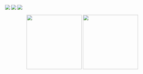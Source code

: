 <p>
<a href="mailto:shoukou.lee@gmail.com" target="_blank"><img src="https://img.shields.io/badge/shoukou.lee-EA4335?style=flat-square&logo=Gmail&logoColor=white"/></a>
<a href="https://www.linkedin.com/in/shoukou-lee" target="_blank"><img src="https://img.shields.io/badge/shoukou--lee-0A66C2?style=flat-square&logo=Linkedin&logoColor=white"/></a>
<a href="https://solved.ac/profile/seungho_lee"><img src="http://mazassumnida.wtf/api/mini/generate_badge?boj=seungho_lee"></a>
</p>

<p align='center'>
  <a href="#"><img src="https://github-readme-stats.vercel.app/api?username=shoukou-lee&show_icons=true&theme=city_lights&include_all_commits=true&hide_border=true&count_private=true" height="180"></a>   
  <a href="#"><img src="https://github-readme-stats.vercel.app/api/top-langs/?username=shoukou-lee&show_icons=true&theme=city_lights&layout=compact&hide_border=true" height="180"></a>
</p>  

<!--

skills

<p>
  <img src="https://img.shields.io/badge/Spring_Boot-28282B?style=flat-square&logo=spring-boot&logoColor=white"/>
</p>
<p>
  <img src="https://img.shields.io/badge/Java-28282B?style=flat-square&logo=Java&logoColor=white"/>
  <img src="https://img.shields.io/badge/Python3-28282B?style=flat-square&logo=python&logoColor=white"/>
  <img src="https://img.shields.io/badge/C%2B%2B-28282B?style=flat-square&logo=c%2B%2B&logoColor=white"/>
  <img src="https://img.shields.io/badge/CUDA-28282B?style=flat-square&logoColor=white"/>
  <img src="https://img.shields.io/badge/CUDA-28282B?style=flat-square&logoColor=white"/>
</p>

**shoukou-lee/shoukou-lee** is a ✨ _special_ ✨ repository because its `README.md` (this file) appears on your GitHub profile.

Here are some ideas to get you started:

- 🔭 I’m currently working on ...
- 🌱 I’m currently learning ...
- 👯 I’m looking to collaborate on ...
- 🤔 I’m looking for help with ...
- 💬 Ask me about ...
- 📫 How to reach me: ...
- 😄 Pronouns: ...
- ⚡ Fun fact: ...
-->
